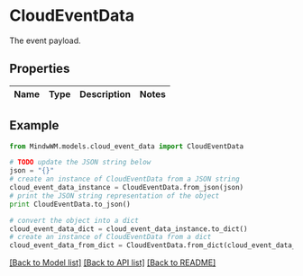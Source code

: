 # CloudEventData

The event payload.

## Properties
Name | Type | Description | Notes
------------ | ------------- | ------------- | -------------

## Example

```python
from MindwWM.models.cloud_event_data import CloudEventData

# TODO update the JSON string below
json = "{}"
# create an instance of CloudEventData from a JSON string
cloud_event_data_instance = CloudEventData.from_json(json)
# print the JSON string representation of the object
print CloudEventData.to_json()

# convert the object into a dict
cloud_event_data_dict = cloud_event_data_instance.to_dict()
# create an instance of CloudEventData from a dict
cloud_event_data_from_dict = CloudEventData.from_dict(cloud_event_data_dict)
```
[[Back to Model list]](../README.md#documentation-for-models) [[Back to API list]](../README.md#documentation-for-api-endpoints) [[Back to README]](../README.md)


